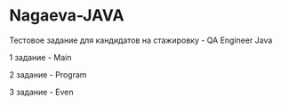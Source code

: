 # Nagaeva-JAVA
Тестовое задание для кандидатов на стажировку - QA Engineer Java

1 задание - Main

2 задание - Program

3 задание - Even
